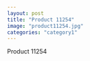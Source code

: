 ```yaml
---
layout: post
title: "Product 11254"
image: "product11254.jpg"
categories: "category1"
---
```

Product 11254
